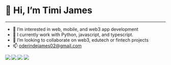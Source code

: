 # 👋 Hi, I’m Timi James 
---
- 👀 I’m interested in web, mobile, and web3 app development
- 🌱 I currently work with Python, javascript, and typescript.
- 💞️ I’m looking to collaborate on web3, edutech or fintech projects
- 📫 oderindejames02@gmail.com


<img align="left" src="https://img.shields.io/badge/node.js-6DA55F?style=for-the-badge&logo=node.js&logoColor=white" />
<img align="left" src="https://img.shields.io/badge/typescript-%23007ACC.svg?style=for-the-badge&logo=typescript&logoColor=white" />
<img src="https://img.shields.io/badge/javascript-%23323330.svg?style=for-the-badge&logo=javascript&logoColor=%23F7DF1E" />
<img src="https://img.shields.io/badge/go-%2300ADD8.svg?style=for-the-badge&logo=go&logoColor=white" />
